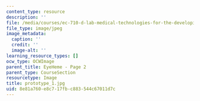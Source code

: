 ```yaml
---
content_type: resource
description: ''
file: /media/courses/ec-710-d-lab-medical-technologies-for-the-developing-world-spring-2010/8e81a760e8c717fbc883544c67011d7c_prototype_1.jpg
file_type: image/jpeg
image_metadata:
  caption: ''
  credit: ''
  image-alt: ''
learning_resource_types: []
ocw_type: OCWImage
parent_title: EyeHeme - Page 2
parent_type: CourseSection
resourcetype: Image
title: prototype_1.jpg
uid: 8e81a760-e8c7-17fb-c883-544c67011d7c
---
```

